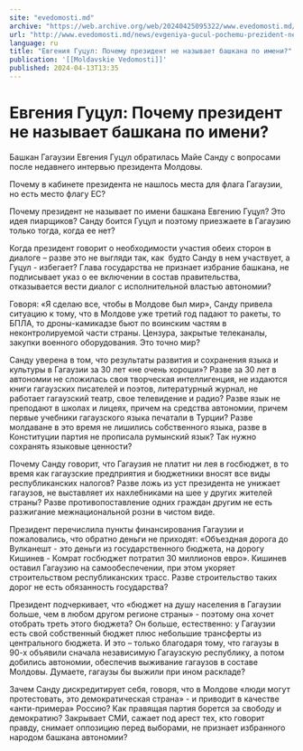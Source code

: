 ```yaml
---
site: "evedomosti.md"
archive: "https://web.archive.org/web/20240425095322/www.evedomosti.md/news/evgeniya-gucul-pochemu-prezident-ne-nazyvaet-bashkana-po-ime"
url: "http://www.evedomosti.md/news/evgeniya-gucul-pochemu-prezident-ne-nazyvaet-bashkana-po-ime"
language: ru
title: "Евгения Гуцул: Почему президент не называет башкана по имени?"
publication: '[[Moldavskie Vedomosti]]'
published: 2024-04-13T13:35
---
```


# Евгения Гуцул: Почему президент не называет башкана по имени?

Башкан Гагаузии Евгения Гуцул обратилась Майе Санду с вопросами после недавнего интервью президента Молдовы.

Почему в кабинете президента не нашлось места для флага Гагаузии, но есть место флагу ЕС?

Почему президент не называет по имени башкана Евгению Гуцул? Это идея пиарщиков? Санду боится Гуцул и поэтому приезжаете в Гагаузию только тогда, когда ее нет?

Когда президент говорит о необходимости участия обеих сторон в диалоге – разве это не выгляди так, как  будто Санду в нем участвует, а Гуцул - избегает? Глава государства не признает избрание башкана, не подписывает указ о ее включении в состав правительства, отказывается вести диалог с исполнительной властью автономии?

Говоря: «Я сделаю все, чтобы в Молдове был мир», Санду привела ситуацию к тому, что в Молдове уже третий год падают то ракеты, то БПЛА, то дроны-камикадзе бьют по воинским частям в неконтролируемой части страны. Цензура, закрытые телеканалы, закупки военного оборудования. Это точно мир?

Санду уверена в том, что результаты развития и сохранения языка и культуры в Гагаузии за 30 лет «не очень хороши»? Разве за 30 лет в автономии не сложилась своя творческая интеллигенция, не издаются книги гагаузских писателей и поэтов, литературный журнал, не работает гагаузский театр, свое телевидение и радио? Разве язык не преподают в школах и лицеях, причем на средства автономии, причем первые учебники гагаузского языка печатали в Турции? Разве молдаване в это время не лишились собственного языка, разве в Конституции партия не прописала румынский язык? Так нужно сохранять языковые ценности?

Почему Санду говорит, что Гагаузия не платит ни лея в госбюджет, в то время как гагаузские предприятия и бюджетники вносят все виды республиканских налогов? Разве ложь из уст президента не унижает гагаузов, не выставляет их нахлебниками на шее у других жителей страны? Разве противопоставление одних граждан другим не есть разжигание межнациональной розни в чистом виде.

Президент перечислила пункты финансирования Гагаузии и пожаловались, что обратно деньги не приходят: «Объездная дорога до Вулканешт - это деньги из государственного бюджета, на дорогу Кишинев - Комрат госбюджет потратил 30 миллионов евро». Кишинев оставил Гагаузию на самообеспечении, при этом укоряет строительством республиканских трасс. Разве строительство таких дорог не есть обязанность государства?

Президент подчеркивает, что «бюджет на душу населения в Гагаузии больше, чем в любом другом регионе страны» - поэтому она хочет отобрать треть этого бюджета? Он больше, естественно: у Гагаузии есть свой собственный бюджет плюс небольшие трансферты из центрального бюджета. И это – только благодаря тому, что гагаузы в 90-х объявили сначала независимую Гагаузскую республику, а потом добились автономии, обеспечив выживание гагаузов в составе Молдовы. Думаете, гагаузы бы выжили при ином раскладе?

Зачем Санду дискредитирует себя, говоря, что в Молдове «люди могут протестовать, это демократическая страна» - и приводит в качестве «анти-примера» Россию? Как правящая партия борется за свободу и демократию? Закрывает СМИ, сажает под арест тех, кто говорит правду, снимает оппозицию перед выборами, не признает избранного народом башкана автономии?
